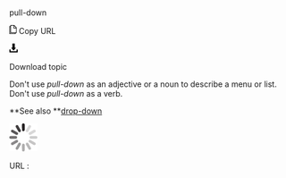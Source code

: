 # 

pull-down

![Copy URL](media/pull-down/Copy.png)
Copy URL

![Download](media/pull-down/Download.png)

Download topic

Don't use *pull-down* as an adjective or a noun to describe a menu or list. Don't use *pull-down* as a verb. 

**See also **[drop-down](https://worldready.cloudapp.net/Styleguide/Read?id=2700&topicid=28800)

![In progress](media/pull-down/activity-large.gif)

URL :
